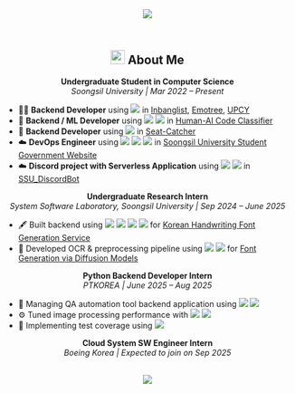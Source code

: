 <header>
  <div align="center">
    <img src="https://capsule-render.vercel.app/api?type=waving&height=280&color=gradient&customColorList=4&text=UIJONG%20YANG&fontAlign=39&textBg=false">
  </div>
</header>

<div align="center">

  <h2>
    <img src="https://raw.githubusercontent.com/Tarikul-Islam-Anik/Animated-Fluent-Emojis/master/Emojis/Hand%20gestures/Backhand%20Index%20Pointing%20Down%20Light%20Skin%20Tone.png" width="25" height="25" />
    About Me
  </h2>

  <p><strong>Undergraduate Student in Computer Science</strong><br>
  <em>Soongsil University | Mar 2022 – Present</em></p>

  <ul align="left">
    <li>👨‍💻 <strong>Backend Developer</strong> using 
      <img src="https://img.shields.io/badge/Django-092E20?style=flat&logo=django&logoColor=white"/> in 
      <a href="https://github.com/Scanf-s/Inbanglist">Inbanglist</a>, 
      <a href="https://github.com/Scanf-s/emotree_backend">Emotree</a>, 
      <a href="https://github.com/sdp-tech/UPCY_BE">UPCY</a>
    </li>
    <li>🤖 <strong>Backend / ML Developer</strong> using 
      <img src="https://img.shields.io/badge/FastAPI-009688?style=flat&logo=fastapi&logoColor=white"/>
      <img src="https://img.shields.io/badge/scikit--learn-F7931E?style=flat&logo=scikit-learn&logoColor=white"/> in 
      <a href="https://github.com/SSU2025-PS-MLProject/Human-AI-Code-Classifier">Human-AI Code Classifier</a>
    </li>
    <li>🚉 <strong>Backend Developer</strong> using 
      <img src="https://img.shields.io/badge/Spring%20Boot-6DB33F?style=flat&logo=spring-boot&logoColor=white"/> in 
      <a href="https://github.com/seat-catcher/SeatCatcher-API">Seat-Catcher</a>
    </li>
    <li>☁️ <strong>DevOps Engineer</strong> using 
      <img src="https://img.shields.io/badge/AWS-232F3E?style=flat&logo=amazonaws&logoColor=white"/>
      <img src="https://img.shields.io/badge/Terraform-623CE4?style=flat&logo=terraform&logoColor=white"/>
      <img src="https://img.shields.io/badge/GitHub%20Actions-2088FF?style=flat&logo=github-actions&logoColor=white"/> in 
      <a href="https://stu.ssu.ac.kr/">Soongsil University Student Government Website</a>
    </li>
    <li>☁️ <strong>Discord project with Serverless Application</strong> using 
      <img src="https://img.shields.io/badge/Python-3776AB?style=flat&logo=python&logoColor=white"/>
      <img src="https://img.shields.io/badge/AWS-232F3E?style=flat&logo=amazonaws&logoColor=white"/> in 
      <a href="https://github.com/Scanf-s/SSU_DiscordBot">SSU_DiscordBot</a>
    </li>
  </ul>

  <p><strong>Undergraduate Research Intern</strong><br>
  <em>System Software Laboratory, Soongsil University | Sep 2024 – June 2025</em></p>

  <ul align="left">
    <li>🖋️ Built backend using 
      <img src="https://img.shields.io/badge/Django-092E20?style=flat&logo=django&logoColor=white"/>
      <img src="https://img.shields.io/badge/FastAPI-009688?style=flat&logo=fastapi&logoColor=white"/>
      <img src="https://img.shields.io/badge/Celery-37814A?style=flat&logo=celery&logoColor=white"/>
      <img src="https://img.shields.io/badge/Redis-DC382D?style=flat&logo=redis&logoColor=white"/> for 
      <a href="https://www.koreascience.kr/article/CFKO202404272002306.pdf">Korean Handwriting Font Generation Service</a>
    </li>
    <li>🧠 Developed OCR & preprocessing pipeline using 
      <img src="https://img.shields.io/badge/PaddleOCR-00599C?style=flat&logo=paddlepaddle&logoColor=white"/>
      <img src="https://img.shields.io/badge/OpenCV-5C3EE8?style=flat&logo=opencv&logoColor=white"/> for 
      <a href="https://kips.or.kr/bbs/confn/article/4259">Font Generation via Diffusion Models</a>
    </li>
  </ul>

  <p><strong>Python Backend Developer Intern</strong><br>
    <em>PTKOREA | June 2025 – Aug 2025</em>
  </p>
  
  <ul align="left">
    <li>🧪 Managing QA automation tool backend application using 
      <img src="https://img.shields.io/badge/FastAPI-009688?style=flat&logo=fastapi&logoColor=white"/>
      <img src="https://img.shields.io/badge/SQLAlchemy-100000?style=flat&logo=sqlalchemy&logoColor=white"/>
    </li>
    <li>⚙️ Tuned image processing performance with 
      <img src="https://img.shields.io/badge/OpenCV-5C3EE8?style=flat&logo=opencv&logoColor=white"/>
      <img src="https://img.shields.io/badge/Optuna-004880?style=flat&logo=optuna&logoColor=white"/>
    </li>
    <li>🧪 Implementing test coverage using 
      <img src="https://img.shields.io/badge/Pytest-0A9EDC?style=flat&logo=pytest&logoColor=white"/>
    </li>
  </ul>

  <p><strong>Cloud System SW Engineer Intern</strong><br>
    <em>Boeing Korea | Expected to join on Sep 2025 </em>
  </p>

  <br>

  <img src="https://capsule-render.vercel.app/api?type=waving&color=gradient&customColorList=4&height=120&animation=fadeIn&section=footer&fontAlign=70">
</div>
